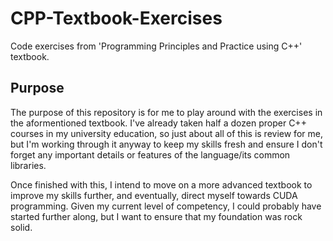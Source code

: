 # CPP-Textbook-Exercises
Code exercises from 'Programming Principles and Practice using C++' textbook.

## Purpose
The purpose of this repository is for me to play around with the exercises in the aformentioned textbook. I've already taken half a dozen proper C++ courses in my university education, so just about all of this is review for me, but I'm working through it anyway to keep my skills fresh and ensure I don't forget any important details or features of the language/its common libraries. 

Once finished with this, I intend to move on a more advanced textbook to improve my skills further, and eventually, direct myself towards CUDA programming. Given my current level of competency, I could probably have started further along, but I want to ensure that my foundation was rock solid. 
